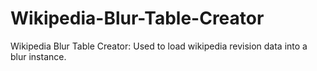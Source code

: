 Wikipedia-Blur-Table-Creator
============================

Wikipedia Blur Table Creator: Used to load wikipedia revision data into a blur instance.